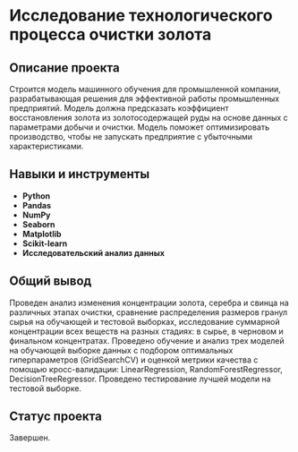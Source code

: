 # Исследование технологического процесса очистки золота

## Описание проекта

Строится модель машинного обучения для промышленной компании, разрабатывающая решения для эффективной работы промышленных предприятий. Модель должна предсказать коэффициент восстановления золота из золотосодержащей руды на основе данных с параметрами добычи и очистки. Модель поможет оптимизировать производство, чтобы не запускать предприятие с убыточными характеристиками.

## Навыки и инструменты

- **Python**
- **Pandas**
- **NumPy**
- **Seaborn**
- **Matplotlib**
- **Scikit-learn**
- **Исследовательский анализ данных**

## Общий вывод

Проведен анализ изменения концентрации золота, серебра и свинца на различных этапах очистки, сравнение распределения размеров гранул сырья на обучающей и тестовой выборках, исследование суммарной концентрации всех веществ на разных стадиях: в сырье, в черновом и финальном концентратах. Проведено обучение и анализ трех моделей на обучающей выборке данных с подбором оптимальных гиперпараметров (GridSearchCV) и оценкой метрики качества с помощью кросс-валидации: LinearRegression, RandomForestRegressor, DecisionTreeRegressor. Проведено тестирование лучшей модели на тестовой выборке.

## Статус проекта

Завершен.
